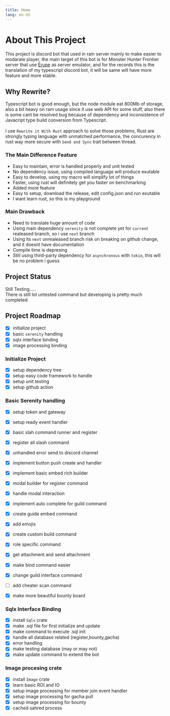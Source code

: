 ```yaml
---
title: Home
lang: en-US
---
```



# About This Project

This project is discord bot that used in rain server mainly to make easier to modarate player, 
the main target of this bot is for Monster Hunter Frontier server that use [Erupe](https://github.com/ZeruLight/Erupe) as server emulator, 
and for the records this is the translation of my typescript discord bot, it will be same will have more feature and more stable.

## Why Rewrite?

Typescript bot is good enough, but the node module eat 800Mb of storage, also a bit heavy on ram usage since it use web API for some stuff, 
also there is some cant be resolved bug because of dependency and inconsistence of Javacript type build conversion from Typescript.<br/><br/>
I use `Rewrite it With Rust` approach to solve those problems, Rust are strongly typing language with unmatched performance,
the concurency in rust way more secure with `Send and Sync` trait between thread.

### The Main Difference Feature
- Easy to maintain, error is handled properly and unit tested
- No dependency issue, using compiled language will produce exutable
- Easy to develop, using my macro will simplify lot of things
- Faster, using rust will definitely get you faster on benchmarking
- Added more feature
- Easy to setup, download the release, edit config.json and run exutable
- I want learn rust, so this is my playground

### Main Drawback
- Need to translate huge amount of code
- Using main dependency `serenity` is not complete yet for `current` realeased branch, so i use `next` branch
- Using its `next` unrealeased branch risk on breaking on github change, and it doesnt have documentation
- Compile time is depresing
- Still using third-party dependency for `asynchronous` with `tokio`, this will be no problem i guess

## Project Status
Still Testing.....<br/>
There is still lot untested command but developing is pretty much completed

## Project Roadmap
* [x] initialize project
* [x] basic `serenity` handling
* [x] sqlx interface binding
* [x] image processing binding

### Initialize Project
* [x] setup dependency tree
* [x] setup easy code framework to handle
* [x] setup unit testing
* [x] setup github action

### Basic Serenity handling
* [x] setup token and gateway
* [x] setup ready event handler
* [x] basic slah command runner and register
* [x] register all slash command
* [x] unhandled error send to discord channel
* [x] implement button push create and handler
* [x] implement basic embed rich builder
* [x] modal builder for register command
* [x] handle modal interaction
* [x] implement auto complete for guild command
* [x] create guide embed command
* [x] add emojis
* [x] create custom build command
* [x] role specific command
* [x] get attachment and send attachment
* [x] make bind command easier
* [x] change guild interface command
* [ ] add cheater scan command
* [x] make more beautiful bounty board


### Sqlx Interface Binding
* [x] install `Sqlx` crate
* [x] make .sql file for first initialize and update
* [x] make command to execute .sql init
* [x] handle all database related (register,bounty,gacha)
* [x] error handling
* [x] make testing database (may or may not)
* [x] make update command to extend the bot

### Image procesing crate
* [x] install `Image` crate
* [x] learn basic ROI and IO
* [x] setup image processing for member join event handler
* [x] setup image processing for gacha pull
* [x] setup image processing for bounty
* [x] cached sahred process
